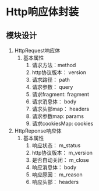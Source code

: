 # Http响应体封装

## 模块设计

1. HttpRequest响应体
   1. 基本属性
      1. 请求方法：method
      2. http协议版本： version
      3. 请求路径： path
      4. 请求参数： query
      5. 请求fragment: fragment
      6. 请求消息体： body
      7. 请求头部map： headers
      8. 请求参数map: params
      9. 请求cookiesMap: cookies
2. HttpReponse响应体
   1. 基本属性
      1. 响应状态： m_status
      2. http协议版本： m_version
      3. 是否自动关闭： m_close
      4. 响应消息体： body
      5. 响应原因： m_reason
      6. 响应头部： headers